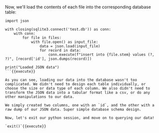 Now, we'll load the contents of each file into the corresponding database table:

```
import json

with closing(sqlite3.connect('test.db')) as conn:
    with conn:
        for file in files:
            with file.open() as input_file:
                data = json.load(input_file)
                for record in data:
                    conn.execute(f"insert into {file.stem} values (?, ?)", [record['id'], json.dumps(record)])

print("Loaded JSON data")
```{{execute}}

As you can see, loading our data into the database wasn't too complicated. We didn't need to design each table individually, or choose the size or data type of each column. We also didn't need to transform the JSON data into a tabular format like a csv, or do any other manipulations to our data.

We simply created two columns, one with an `id`, and the other with a raw dump of our JSON data. Super simple database schema design.

Now, let's exit our python session, and move on to querying our data!

`exit()`{{execute}}